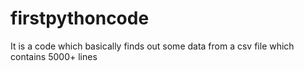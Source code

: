 # firstpythoncode
It is a code which basically finds out some data from a csv file which contains 5000+ lines
